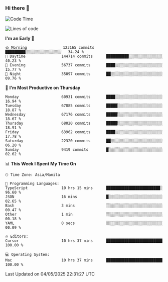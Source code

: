 ### Hi there 👋

<!--START_SECTION:waka-->
![Code Time](http://img.shields.io/badge/Code%20Time-6%2C025%20hrs%2032%20mins-blue)

![Lines of code](https://img.shields.io/badge/From%20Hello%20World%20I%27ve%20Written-129.3%20million%20lines%20of%20code-blue)

**I'm an Early 🐤** 

```text
🌞 Morning                123165 commits      █████████░░░░░░░░░░░░░░░░   34.24 % 
🌆 Daytime                144714 commits      ██████████░░░░░░░░░░░░░░░   40.23 % 
🌃 Evening                56737 commits       ████░░░░░░░░░░░░░░░░░░░░░   15.77 % 
🌙 Night                  35097 commits       ██░░░░░░░░░░░░░░░░░░░░░░░   09.76 % 
```
📅 **I'm Most Productive on Thursday** 

```text
Monday                   60931 commits       ████░░░░░░░░░░░░░░░░░░░░░   16.94 % 
Tuesday                  67885 commits       █████░░░░░░░░░░░░░░░░░░░░   18.87 % 
Wednesday                67176 commits       █████░░░░░░░░░░░░░░░░░░░░   18.67 % 
Thursday                 68020 commits       █████░░░░░░░░░░░░░░░░░░░░   18.91 % 
Friday                   63962 commits       ████░░░░░░░░░░░░░░░░░░░░░   17.78 % 
Saturday                 22320 commits       ██░░░░░░░░░░░░░░░░░░░░░░░   06.20 % 
Sunday                   9419 commits        █░░░░░░░░░░░░░░░░░░░░░░░░   02.62 % 
```


📊 **This Week I Spent My Time On** 

```text
🕑︎ Time Zone: Asia/Manila

💬 Programming Languages: 
TypeScript               10 hrs 15 mins      ████████████████████████░   96.60 % 
JSON                     16 mins             █░░░░░░░░░░░░░░░░░░░░░░░░   02.65 % 
Bash                     3 mins              ░░░░░░░░░░░░░░░░░░░░░░░░░   00.47 % 
Other                    1 min               ░░░░░░░░░░░░░░░░░░░░░░░░░   00.18 % 
YAML                     0 secs              ░░░░░░░░░░░░░░░░░░░░░░░░░   00.09 % 

🔥 Editors: 
Cursor                   10 hrs 37 mins      █████████████████████████   100.00 % 

💻 Operating System: 
Mac                      10 hrs 37 mins      █████████████████████████   100.00 % 
```


 Last Updated on 04/05/2025 22:31:27 UTC
<!--END_SECTION:waka-->


<!--
**rad182/rad182** is a ✨ _special_ ✨ repository because its `README.md` (this file) appears on your GitHub profile.

Here are some ideas to get you started:

- 🔭 I’m currently working on ...
- 🌱 I’m currently learning ...
- 👯 I’m looking to collaborate on ...
- 🤔 I’m looking for help with ...
- 💬 Ask me about ...
- 📫 How to reach me: ...
- 😄 Pronouns: ...
- ⚡ Fun fact: ...
-->
